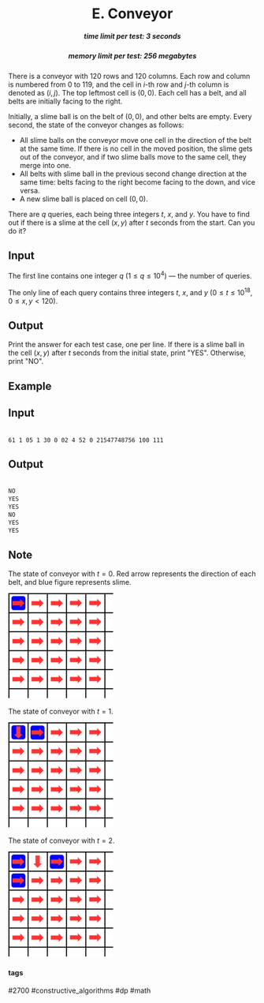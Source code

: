 <h1 style='text-align: center;'> E. Conveyor</h1>

<h5 style='text-align: center;'>time limit per test: 3 seconds</h5>
<h5 style='text-align: center;'>memory limit per test: 256 megabytes</h5>

There is a conveyor with $120$ rows and $120$ columns. Each row and column is numbered from $0$ to $119$, and the cell in $i$-th row and $j$-th column is denoted as $(i, j)$. The top leftmost cell is $(0, 0)$. Each cell has a belt, and all belts are initially facing to the right.

Initially, a slime ball is on the belt of $(0, 0)$, and other belts are empty. Every second, the state of the conveyor changes as follows: 

* All slime balls on the conveyor move one cell in the direction of the belt at the same time. If there is no cell in the moved position, the slime gets out of the conveyor, and if two slime balls move to the same cell, they merge into one.
* All belts with slime ball in the previous second change direction at the same time: belts facing to the right become facing to the down, and vice versa.
* A new slime ball is placed on cell $(0, 0)$.

There are $q$ queries, each being three integers $t$, $x$, and $y$. You have to find out if there is a slime at the cell $(x, y)$ after $t$ seconds from the start. Can you do it?

## Input

The first line contains one integer $q$ ($1 \le q \le 10^4$) — the number of queries.

The only line of each query contains three integers $t$, $x$, and $y$ ($0 \le t \le 10^{18}$, $0 \le x, y < 120$).

## Output

Print the answer for each test case, one per line. If there is a slime ball in the cell $(x, y)$ after $t$ seconds from the initial state, print "YES". Otherwise, print "NO".

## Example

## Input


```

61 1 05 1 30 0 02 4 52 0 21547748756 100 111
```
## Output


```

NO
YES
YES
NO
YES
YES

```
## Note

The state of conveyor with $t = 0$. Red arrow represents the direction of each belt, and blue figure represents slime.

![](images/433a61a8c146fe9b90d4f28948621c5ee7098392.png)

The state of conveyor with $t = 1$.

![](images/ba03bb9856a89a7ed56813eff6d0eba964f8e326.png)

The state of conveyor with $t = 2$.

![](images/5ba61c83a7d8b0a348b0c78a4e81cccc30e39286.png)



#### tags 

#2700 #constructive_algorithms #dp #math 